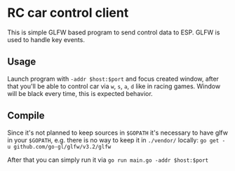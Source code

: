 # RC car control client

This is simple GLFW based program to send control data to ESP. GLFW is used to handle key events.

## Usage
Launch program with `-addr $host:$port` and focus created window, after that you'll be able to control car via `w`, `s`, `a`, `d`
like in racing games. Window will be black every time, this is expected behavior.

## Compile
Since it's not planned to keep sources in `$GOPATH` it's necessary to have glfw in your `$GOPATH`, e.g. there is no way to keep it
in `./vendor/` locally: `go get -u github.com/go-gl/glfw/v3.2/glfw`

After that you can simply run it via `go run main.go -addr $host:$port`
